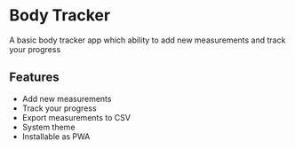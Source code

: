 # Body Tracker

A basic body tracker app which ability to add new measurements and track your progress

## Features

- Add new measurements
- Track your progress
- Export measurements to CSV
- System theme
- Installable as PWA
